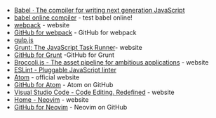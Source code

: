 - [Babel · The compiler for writing next generation JavaScript](https://babeljs.io/)
- [babel online compiler](https://babeljs.io/repl/) - test babel online!
- [webpack](https://webpack.js.org/) - website
- [GitHub for webpack](https://github.com/webpack) - GitHub for webpack
- [gulp.js](https://gulpjs.com/)
- [Grunt: The JavaScript Task Runner](https://gruntjs.com/)- website
- [GitHub for Grunt](https://github.com/gruntjs/grunt) -GitHub for Grunt
- [Broccoli.js - The asset pipeline for ambitious applications](http://broccolijs.com/) - website
- [ESLint - Pluggable JavaScript linter](https://eslint.org/)
- [Atom](https://atom.io/) - official website 
- [GitHub for Atom](https://github.com/atom) - Atom on GitHub  
- [Visual Studio Code - Code Editing. Redefined](https://code.visualstudio.com/) - website
- [Home - Neovim](https://neovim.io/) - website
- [GitHub for Neovim](https://github.com/neovim/neovim.github.io) - Neovim on GitHub  
